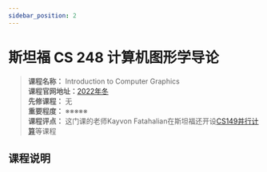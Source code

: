 ```yaml
---
sidebar_position: 2
---
```


# 斯坦福 CS 248 计算机图形学导论

>**课程名称：**  Introduction to Computer Graphics      
**课程官网地址：**[2022年冬](https://gfxcourses.stanford.edu/cs248/winter22)  
**先修课程：** 无  
**重要程度：** ※※※※※  
**课程评点：** 这门课的老师Kayvon Fatahalian在斯坦福还开设[CS149并行计算](https://hackway.org/docs/cs/elective/parallel/cs149)等课程


## 课程说明







